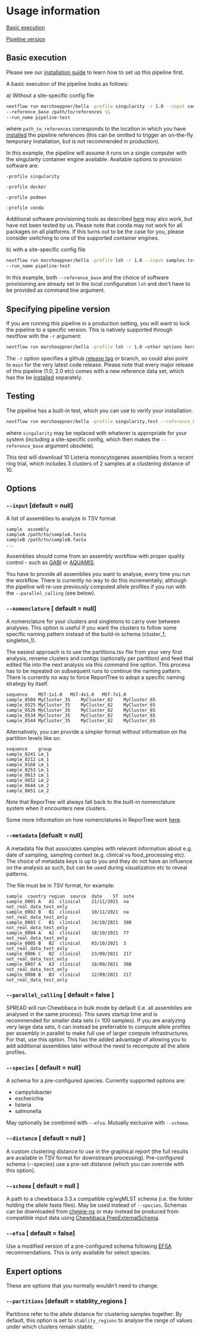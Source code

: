 # Usage information

[Basic execution](#basic-execution)

[Pipeline version](#specifying-pipeline-version)

## Basic execution

Please see our [installation guide](installation.md) to learn how to set up this pipeline first. 

A basic execution of the pipeline looks as follows:

a) Without a site-specific config file

```bash
nextflow run marchoeppner/bella -profile singularity -r 1.0 --input samples.tsv \\
--reference_base /path/to/references \\
--run_name pipeline-test
```

where `path_to_references` corresponds to the location in which you have [installed](installation.md) the pipeline references (this can be omitted to trigger an on-the-fly temporary installation, but is not recommended in production). 

In this example, the pipeline will assume it runs on a single computer with the singularity container engine available. Available options to provision software are:

`-profile singularity`

`-profile docker` 

`-profile podman` 

`-profile conda` 

Additional software provisioning tools as described [here](https://www.nextflow.io/docs/latest/container.html) may also work, but have not been tested by us. Please note that conda may not work for all packages on all platforms. If this turns out to be the case for you, please consider switching to one of the supported container engines. 

b) with a site-specific config file

```bash
nextflow run marchoeppner/bella -profile lsh -r 1.0 --input samples.tsv \\
--run_name pipeline-test 
```

In this example, both `--reference_base` and the choice of software provisioning are already set in the local configuration `lsh` and don't have to be provided as command line argument. 

## Specifying pipeline version

If you are running this pipeline in a production setting, you will want to lock the pipeline to a specific version. This is natively supported through nextflow with the `-r` argument:

```bash
nextflow run marchoeppner/bella -profile lsh -r 1.0 <other options here>
```

The `-r` option specifies a github [release tag](https://github.com/marchoeppner/bella/releases) or branch, so could also point to `main` for the very latest code release. Please note that every major release of this pipeline (1.0, 2.0 etc) comes with a new reference data set, which has the be [installed](installation.md) separately.

## Testing

The pipeline has a built-in test, which you can use to verify your installation. 

```bash
nextflow run marchoeppner/bella -profile singularity,test --reference_base /path/to/references 
```

where `singularity` may be replaced with whatever is appropriate for your system (including a site-specific config, which then makes the `--reference_base` argument obsolete).

This test will download 10 Listeria monocytogenes assemblies from a recent ring trial, which includes 3 clusters of 2 samples at a clustering distance of 10.

## Options

### `--input` [default = null]

A list of assemblies to analyze in TSV format

```TSV
sample  assembly
sampleA /path/to/sampleA.fasta
sampleB /path/to/sampleB.fasta
...
```

Assemblies should come from an assembly workflow with proper quality control - such as [GABI](https://github.com/bio-raum/gabi) or [AQUAMIS](https://gitlab.com/bfr_bioinformatics/AQUAMIS).

You have to provide all assemblies you want to analyse, every time you run the workflow. There is currently no way to do this incrementally; although the pipeline will re-use previously computed allele profiles if you run with the `--parallel_calling` (see below).

### `--nomenclature` [ default = null]

A nomenclature for your clusters and singletons to carry over between analyses. This option is useful if you want the clusters to follow some specific naming pattern instead of the build-in schema (cluster_1, singleton_1).

The easiest approach is to use the partitions.tsv file from your very first analysis, rename clusters and contigs (optionally per partition) and feed that edited file into the next analysis via this command line option. This process has to be repeated on subsequent runs to continue the naming pattern. There is currently no way to force ReportTree to adopt a specific naming strategy by itself.  

```TSV
sequence	MST-1x1.0	MST-4x1.0	MST-7x1.0
sample_0504	MyCluster_35	MyCluster_82	MyCluster_65
sample_0525	MyCluster_35	MyCluster_82	MyCluster_65
sample_0526	MyCluster_35	MyCluster_82	MyCluster_65
sample_0534	MyCluster_35	MyCluster_82	MyCluster_65
sample_0544	MyCluster_35	MyCluster_82	MyCluster_65
```

Alternatively, you can provide a simpler format without information on the partition levels like so:

```TSV
sequence	group
sample_0241	Lm_1
sample_0212	Lm_1
sample_0168	Lm_1
sample_0253	Lm_1
sample_0613	Lm_1
sample_0652	Lm_2
sample_0644	Lm_2
sample_0651	Lm_2
```

Note that ReporTree will always fall back to the built-in nomenclature system when it encounters new clusters. 

Some more information on how nomenclatures in ReporTree work [here](https://github.com/insapathogenomics/ReporTree/wiki/3.-Nomenclature).

### `--metadata` [defualt = null]

A metadata file that associates samples with relevant information about e.g. date of sampling, sampling context (e.g. clinical vs food_processing etc). The choice of metadata keys is up to you and they do not have an influence on the analysis as such, but can be used during visualization etc to reveal patterns.

The file must be in TSV format, for example:

```TSV
sample	country	region	source	date	ST	note
sample_0001	A	A1	clinical	21/11/2021	na	not_real_data_test_only
sample_0002	B	B1	clinical	10/11/2021	na	not_real_data_test_only
sample_0003	C	B1	clinical	24/10/2021	388	not_real_data_test_only
sample_0004	A	A2	clinical	18/10/2021	77	not_real_data_test_only
sample_0005	B	B2	clinical	03/10/2021	3	not_real_data_test_only
sample_0006	C	B2	clinical	23/09/2021	217	not_real_data_test_only
sample_0007	A	A3	clinical	18/09/2021	388	not_real_data_test_only
sample_0008	B	B3	clinical	12/09/2021	217	not_real_data_test_only
```
### `--parallel_calling` [ default = false ]

SPREAD will run Chewbbaca in bulk mode by default (i.e. all assemblies are analysed in the same process). This saves startup time and is recommended for smaller data sets (< 100 samples). If you are analyzing very large data sets, it can instead be preferrable to compute allele profiles per assembly in parallel to make full use of larger compute infrastructures. For that, use this option. This has the added advantage of allowing you to add additional assemblies later without the need to recompute all the allele profiles. 

### `--species` [ default = null]

A schema for a pre-configured species. Currently supported options are:

- campylobacter
- escherichia
- listeria
- salmonella

May optionally be combined with `--efsa`. Mutually exclusive with `--schema`. 

### `--distance` [ default = null ]

A custom clustering distance to use in the graphical report (the full results are available in TSV format for downstream processing). Pre-configured schema (--species) use a pre-set distance (which you can override with this option).

### `--schema` [ default = null ]

A path to a chewbbaca 3.3.x compatible cg/wgMLST schema (i.e. the folder holding the allele fasta files). May be used instead of `--species`. Schemas can be downloaded from [chewie-ns](https://chewbbaca.readthedocs.io/en/latest/user/modules/DownloadSchema.html) or may instead be produced from compatible input data using [Chewbbaca PrepExternalSchema](https://chewbbaca.readthedocs.io/en/latest/user/modules/PrepExternalSchema.html).

### `--efsa` [ default = false]

Use a modified version of a pre-configured schema following [EFSA](https://www.efsa.europa.eu/en) recommendations. This is only available for select species. 

## Expert options

These are options that you normally wouldn't need to change. 

### `--partitions`  [default = stablity_regions ]

Partitions refer to the allele distance for clustering samples together. By default, this option is set to `stablity_regions` to analyse the range of values under which clusters remain stable.